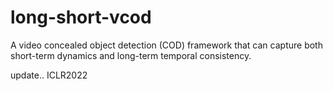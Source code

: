 # long-short-vcod
A video concealed object detection (COD) framework that can capture both short-term dynamics and long-term temporal consistency.


update..
ICLR2022
